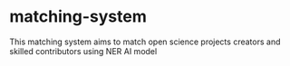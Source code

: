 # matching-system

This matching system aims to match open science projects creators and skilled contributors using NER AI model
